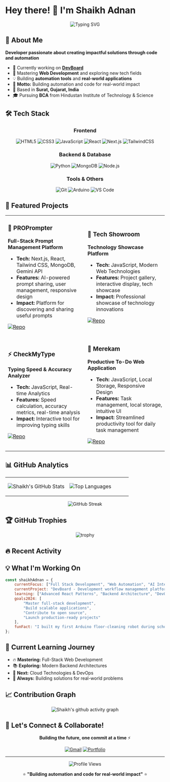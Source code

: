 # Hey there! 👋 I'm Shaikh Adnan

<div align="center">
  
![Typing SVG](https://readme-typing-svg.herokuapp.com?font=Fira+Code&pause=1000&color=2E96F7&center=true&vCenter=true&width=435&lines=Full+Stack+Developer;Building+automation+and+code;for+real-world+impact;Always+learning+new+things)

</div>

## 🚀 About Me

**Developer passionate about creating impactful solutions through code and automation**

- 🔭 Currently working on **[DevBoard](https://github.com/AlgoAvatar/DevBoard)**
- 🌱 Mastering **Web Development** and exploring new tech fields
- 💡 Building **automation tools** and **real-world applications**
- 🎯 **Motto:** Building automation and code for real-world impact
- 📍 Based in **Surat, Gujarat, India**
- 🎓 Pursuing **BCA** from Hindustan Institute of Technology & Science

## 🛠️ Tech Stack

<div align="center">

### Frontend
![HTML5](https://img.shields.io/badge/HTML5-E34F26?style=for-the-badge&logo=html5&logoColor=white)
![CSS3](https://img.shields.io/badge/CSS3-1572B6?style=for-the-badge&logo=css3&logoColor=white)
![JavaScript](https://img.shields.io/badge/JavaScript-F7DF1E?style=for-the-badge&logo=javascript&logoColor=black)
![React](https://img.shields.io/badge/React-20232A?style=for-the-badge&logo=react&logoColor=61DAFB)
![Next.js](https://img.shields.io/badge/Next.js-000000?style=for-the-badge&logo=next.js&logoColor=white)
![TailwindCSS](https://img.shields.io/badge/Tailwind_CSS-38B2AC?style=for-the-badge&logo=tailwind-css&logoColor=white)

### Backend & Database
![Python](https://img.shields.io/badge/Python-3776AB?style=for-the-badge&logo=python&logoColor=white)
![MongoDB](https://img.shields.io/badge/MongoDB-4EA94B?style=for-the-badge&logo=mongodb&logoColor=white)
![Node.js](https://img.shields.io/badge/Node.js-43853D?style=for-the-badge&logo=node.js&logoColor=white)

### Tools & Others
![Git](https://img.shields.io/badge/Git-F05032?style=for-the-badge&logo=git&logoColor=white)
![Arduino](https://img.shields.io/badge/Arduino-00979D?style=for-the-badge&logo=arduino&logoColor=white)
![VS Code](https://img.shields.io/badge/VS_Code-007ACC?style=for-the-badge&logo=visual-studio-code&logoColor=white)

</div>

## 🎯 Featured Projects

<table>
<tr>
<td width="50%">

### 🤖 PROPrompter
**Full-Stack Prompt Management Platform**
- **Tech:** Next.js, React, Tailwind CSS, MongoDB, Gemini API
- **Features:** AI-powered prompt sharing, user management, responsive design
- **Impact:** Platform for discovering and sharing useful prompts

[![Repo](https://img.shields.io/badge/Repo-000000?style=for-the-badge&logo=github&logoColor=white)](https://github.com/ShaikhAdnan7621/PROPrompter)

</td>
<td width="50%">

### 📱 Tech Showroom
**Technology Showcase Platform**
- **Tech:** JavaScript, Modern Web Technologies
- **Features:** Project gallery, interactive display, tech showcase
- **Impact:** Professional showcase of technology innovations

[![Repo](https://img.shields.io/badge/Repo-000000?style=for-the-badge&logo=github&logoColor=white)](https://github.com/ShaikhAdnan7621/Tech-Showroom)

</td>
</tr>
<tr>
<td width="50%">

### ⚡ CheckMyType
**Typing Speed & Accuracy Analyzer**
- **Tech:** JavaScript, Real-time Analytics
- **Features:** Speed calculation, accuracy metrics, real-time analysis
- **Impact:** Interactive tool for improving typing skills

[![Repo](https://img.shields.io/badge/Repo-000000?style=for-the-badge&logo=github&logoColor=white)](https://github.com/ShaikhAdnan7621/checkmytype)

</td>
<td width="50%">

### 📝 Merekam
**Productive To-Do Web Application**
- **Tech:** JavaScript, Local Storage, Responsive Design
- **Features:** Task management, local storage, intuitive UI
- **Impact:** Streamlined productivity tool for daily task management

[![Repo](https://img.shields.io/badge/Repo-000000?style=for-the-badge&logo=github&logoColor=white)](https://github.com/ShaikhAdnan7621/merekam)

</td>
</tr>
</table>

## 📊 GitHub Analytics

<div align="center">
<table>
<tr>
<td width="50%">

![Shaikh's GitHub Stats](https://github-readme-stats.vercel.app/api?username=ShaikhAdnan7621&show_icons=true&theme=tokyonight&hide_border=true&count_private=true)

</td>
<td width="50%">

![Top Languages](https://github-readme-stats.vercel.app/api/top-langs/?username=ShaikhAdnan7621&layout=compact&theme=tokyonight&hide_border=true)

</td>
</tr>
</table>

![GitHub Streak](https://github-readme-streak-stats.herokuapp.com/?user=ShaikhAdnan7621&theme=tokyonight&hide_border=true)

</div>

## 🏆 GitHub Trophies
<div align="center">

![trophy](https://github-profile-trophy.vercel.app/?username=ShaikhAdnan7621&theme=tokyonight&no-frame=true&row=1&column=6)

</div>

## 🔥 Recent Activity

<!--START_SECTION:activity-->
<!--END_SECTION:activity-->

## 💡 What I'm Working On

```javascript
const shaikhAdnan = {
    currentFocus: ["Full Stack Development", "Web Automation", "AI Integration"],
    currentProject: "DevBoard - Development workflow management platform",
    learning: ["Advanced React Patterns", "Backend Architecture", "DevOps"],
    goals2024: [
        "Master full-stack development",
        "Build scalable applications",
        "Contribute to open source",
        "Launch production-ready projects"
    ],
    funFact: "I built my first Arduino floor-cleaning robot during school! 🤖"
};
```

## 🎯 Current Learning Journey

- 🔥 **Mastering:** Full-Stack Web Development
- 📚 **Exploring:** Modern Backend Architectures
- 🚀 **Next:** Cloud Technologies & DevOps
- 🎨 **Always:** Building solutions for real-world problems

## 📈 Contribution Graph

<div align="center">

![Shaikh's github activity graph](https://github-readme-activity-graph.vercel.app/graph?username=ShaikhAdnan7621&theme=tokyo-night&hide_border=true)

</div>

## 🤝 Let's Connect & Collaborate!

<div align="center">

**Building the future, one commit at a time** ⚡

[![Gmail](https://img.shields.io/badge/Gmail-D14836?style=for-the-badge&logo=gmail&logoColor=white)](mailto:shaikhadnan7621@gmail.com)
[![Portfolio](https://img.shields.io/badge/Portfolio-000000?style=for-the-badge&logo=About.me&logoColor=white)](https://github.com/ShaikhAdnan7621/portfolio)

---

![Profile Views](https://komarev.com/ghpvc/?username=ShaikhAdnan7621&style=for-the-badge&color=blue)

⭐ **"Building automation and code for real-world impact"** ⭐

</div>
